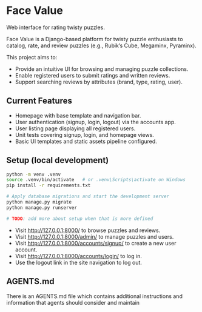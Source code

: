 # Face Value

Web interface for rating twisty puzzles.

Face Value is a Django-based platform for twisty puzzle enthusiasts to catalog, rate, and review puzzles (e.g., Rubik’s Cube, Megaminx, Pyraminx).

This project aims to:
- Provide an intuitive UI for browsing and managing puzzle collections.
- Enable registered users to submit ratings and written reviews.
- Support searching reviews by attributes (brand, type, rating, user).

## Current Features
- Homepage with base template and navigation bar.
- User authentication (signup, login, logout) via the accounts app.
- User listing page displaying all registered users.
- Unit tests covering signup, login, and homepage views.
- Basic UI templates and static assets pipeline configured.

## Setup (local development)

```bash
python -m venv .venv
source .venv/bin/activate   # or .venv\Scripts\activate on Windows
pip install -r requirements.txt

# Apply database migrations and start the development server
python manage.py migrate
python manage.py runserver

# TODO: add more about setup when that is more defined
```

- Visit http://127.0.0.1:8000/ to browse puzzles and reviews.
- Visit http://127.0.0.1:8000/admin/ to manage puzzles and users.
- Visit http://127.0.0.1:8000/accounts/signup/ to create a new user account.
- Visit http://127.0.0.1:8000/accounts/login/ to log in.
- Use the logout link in the site navigation to log out.

## AGENTS.md
There is an AGENTS.md file which contains additional instructions and information that agents should consider and maintain